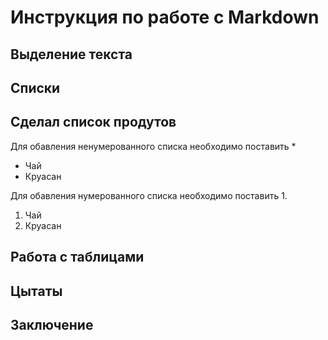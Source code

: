 # Инструкция по работе с Markdown

## Выделение  текста

## Списки


## Сделал  список продутов

Для обавления  ненумерованного списка необходимо  поставить *

* Чай
* Круасан 

Для обавления  нумерованного списка необходимо  поставить 1. 

1. Чай
2. Круасан

## Работа с таблицами

## Цытаты

## Заключение